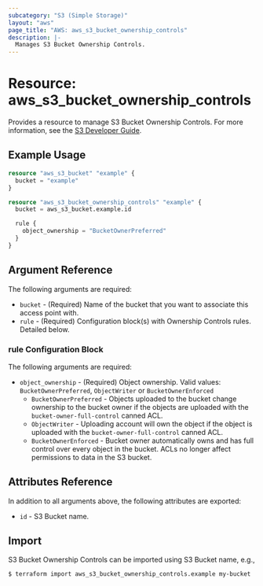 ```yaml
---
subcategory: "S3 (Simple Storage)"
layout: "aws"
page_title: "AWS: aws_s3_bucket_ownership_controls"
description: |-
  Manages S3 Bucket Ownership Controls.
---
```


# Resource: aws_s3_bucket_ownership_controls

Provides a resource to manage S3 Bucket Ownership Controls. For more information, see the [S3 Developer Guide](https://docs.aws.amazon.com/AmazonS3/latest/dev/about-object-ownership.html).

## Example Usage

```terraform
resource "aws_s3_bucket" "example" {
  bucket = "example"
}

resource "aws_s3_bucket_ownership_controls" "example" {
  bucket = aws_s3_bucket.example.id

  rule {
    object_ownership = "BucketOwnerPreferred"
  }
}
```

## Argument Reference

The following arguments are required:

* `bucket` - (Required) Name of the bucket that you want to associate this access point with.
* `rule` - (Required) Configuration block(s) with Ownership Controls rules. Detailed below.

### rule Configuration Block

The following arguments are required:

* `object_ownership` - (Required) Object ownership. Valid values: `BucketOwnerPreferred`, `ObjectWriter` or `BucketOwnerEnforced`
    * `BucketOwnerPreferred` - Objects uploaded to the bucket change ownership to the bucket owner if the objects are uploaded with the `bucket-owner-full-control` canned ACL.
    * `ObjectWriter` - Uploading account will own the object if the object is uploaded with the `bucket-owner-full-control` canned ACL.
    * `BucketOwnerEnforced` - Bucket owner automatically owns and has full control over every object in the bucket. ACLs no longer affect permissions to data in the S3 bucket.

## Attributes Reference

In addition to all arguments above, the following attributes are exported:

* `id` - S3 Bucket name.

## Import

S3 Bucket Ownership Controls can be imported using S3 Bucket name, e.g.,

```
$ terraform import aws_s3_bucket_ownership_controls.example my-bucket
```

